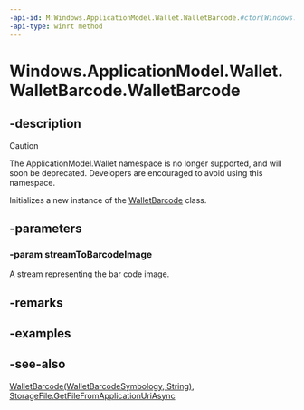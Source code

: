 ```yaml
---
-api-id: M:Windows.ApplicationModel.Wallet.WalletBarcode.#ctor(Windows.Storage.Streams.IRandomAccessStreamReference)
-api-type: winrt method
---
```


<!-- Method syntax
public WalletBarcode(Windows.Storage.Streams.IRandomAccessStreamReference streamToBarcodeImage)
-->

# Windows.ApplicationModel.Wallet.WalletBarcode.WalletBarcode

## -description
> [!CAUTION]
> The ApplicationModel.Wallet namespace is no longer supported, and will soon be deprecated. Developers are encouraged to avoid using this namespace.

Initializes a new instance of the [WalletBarcode](walletbarcode.md) class.

## -parameters
### -param streamToBarcodeImage
A stream representing the bar code image.

## -remarks

## -examples

## -see-also
[WalletBarcode(WalletBarcodeSymbology, String)](walletbarcode_walletbarcode_30902746.md), [StorageFile.GetFileFromApplicationUriAsync](../windows.storage/storagefile_getfilefromapplicationuriasync_1702427701.md)